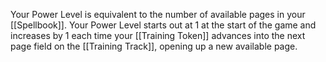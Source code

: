 Your Power Level is equivalent to the number of available pages in your [[Spellbook]]. Your Power Level starts out at 1 at the start of the game and increases by 1 each time your [[Training Token]] advances into the next page field on the [[Training Track]], opening up a new available page.